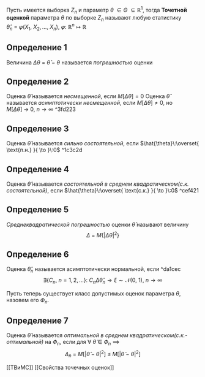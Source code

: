 Пусть имеется выборка $Z_{n}$ и параметр $\theta\:\in\Theta\:\subseteq \mathbb{R}^{1}$, тогда
	**Точетной оценкой** параметра $\theta$ по выборке $Z_{n}$ называют любую статистику $\hat{\theta}_{n}\:=\:\varphi(X_{1},\:X_{2},\dots,\:X_{n}),\:\varphi:\:\mathbb{R}^{n}\mapsto \mathbb{R}$

## Определение 1
Величина $\Delta\theta\:=\:\hat{\theta}\:-\:\theta$ называется *погрешностью* оценки

## Определение 2
Оценка $\hat{\theta}$ называется *несмещенной*, если $M\left[ \Delta{\theta} \right]=0$
Оценка $\hat{\theta}$ называется *асимптотически несмещенной*, если $M\left[ \Delta{\theta} \right]\neq0$, но $M\left[ \Delta\theta \right]\:\to\:0,\:n\to \infty$ ^3fd223

## Определение 3
Оценка $\hat{\theta}$ называется *сильно состоятельной*, если $\hat{\theta}\:\overset{ \text{п.н.} }{ \to }\:0$ ^1c3c2d
## Определение 4
Оценка $\hat{\theta}$ называется *состоятельной в среднем квадратическом(с.к. состоятельной)*, если $\hat{\theta}\:\overset{ \text{с.к.} }{ \to }\:0$ ^cef421
## Определение 5
*Среднеквадратической погрешностью* оценки $\hat{\theta}$ называют величину
$$
\Delta\:=\:M\left\{ |\Delta\theta|^{2} \right\} 
$$
## Определение 6
Оценка $\hat{\theta}_{n}$ называется асимптотически нормальной, если ^da1cec
$$
\exists \left\{ C_{n},\:n=1,2,\dots \right\}:\:C_{n}\Delta\hat{\theta}_{n}\to \xi \sim \mathcal{N}(0,\:1),\:n\to \infty
$$

Пусть теперь существует класс допустимых оценок параметра $\theta$, назовем его $Ф_{n}$.
## Определение 7
Оценка $\hat{\theta}$ называется *оптимальной в среднем квадратическом(с.к.-оптимальной)* на $Ф_{n}$, если для $\forall\:\tilde{\theta}\:\in\:Ф_{n}\:\implies$
$$
\Delta_n\:=\:M\left[ |\hat{\theta}-\theta|^{2} \right] \:\leq\:M\left[ |\tilde{\theta}\:-\:\theta|^{2} \right] 
$$

[[ТВиМС]] [[Свойства точечных оценок]]